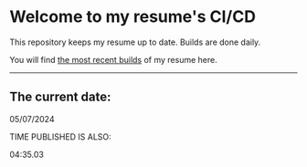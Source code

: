# Welcome to my resume's CI/CD
This repository keeps my resume up to date. Builds are done daily.
  
You will find [the most recent builds](output/) of my resume here.
* * *
 
## The current date:  
 05/07/2024 
   
  
  
 TIME PUBLISHED IS ALSO: 
  
 04:35.03 
  
  
